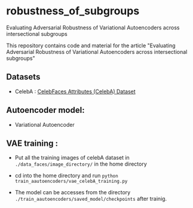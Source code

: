 # robustness_of_subgroups
Evaluating Adversarial Robustness of Variational Autoencoders across intersectional subgroups

This repository contains code and material for the article "Evaluating Adversarial Robustness of Variational Autoencoders across intersectional subgroups"

## Datasets
* CelebA : [CelebFaces Attributes (CelebA) Dataset](https://www.kaggle.com/datasets/jessicali9530/celeba-dataset) 

## Autoencoder model: 
* Variational Autoencoder

## VAE training :

* Put all the training images of celebA dataset in `./data_faces/image_directory/` in the home directory

* cd into the home directory and run `python train_aautoencoders/vae_celebA_training.py` 
* The model can be accesses from the directory `./train_aautoencoders/saved_model/checkpoints` after trainig.